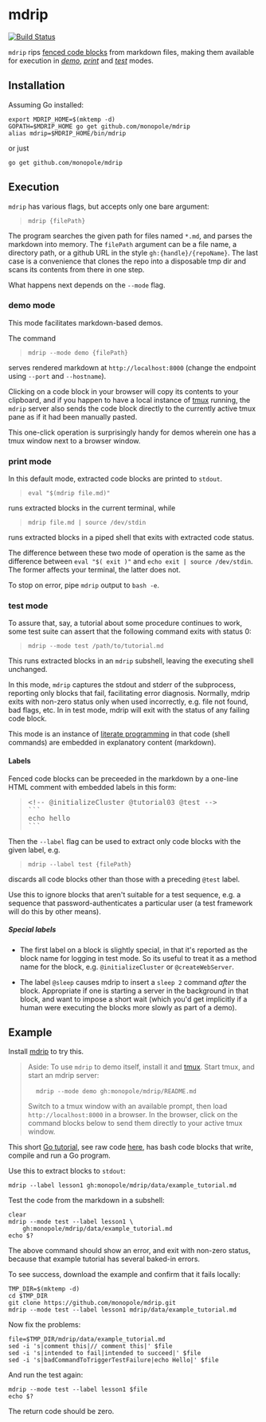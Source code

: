 # mdrip

[fenced code blocks]: https://help.github.com/articles/github-flavored-markdown/#fenced-code-blocks
[_here_ documents]: http://tldp.org/LDP/abs/html/here-docs.html
[literate programming]: http://en.wikipedia.org/wiki/Literate_programming
[travis-mdrip]: https://travis-ci.org/monopole/mdrip

[![Build Status](https://travis-ci.org/monopole/mdrip.svg?branch=master)](https://travis-ci.org/monopole/mdrip)

`mdrip` rips [fenced code blocks] from markdown files,
making them available for execution in
[_demo_](#demo-mode),
[_print_](#print-mode) and
[_test_](#test-mode)
modes.

## Installation

Assuming Go installed:

```
export MDRIP_HOME=$(mktemp -d)
GOPATH=$MDRIP_HOME go get github.com/monopole/mdrip
alias mdrip=$MDRIP_HOME/bin/mdrip
```

or just
```
go get github.com/monopole/mdrip
```

## Execution

`mdrip` has various flags, but accepts only one bare argument:

> `mdrip {filePath}`

The program searches the given path for files named
`*.md`, and parses the markdown into memory.  The
`filePath` argument can be a file name, a directory
path, or a github URL in the style
`gh:{handle}/{repoName}`.  The last case is a
convenience that clones the repo into a disposable tmp
dir and scans its contents from there in one step.

What happens next depends on the `--mode` flag.

### demo mode

This mode facilitates markdown-based demos.

The command

> `mdrip --mode demo {filePath}`

serves rendered markdown at `http://localhost:8000`
(change the endpoint using `--port` and `--hostname`).

[tmux]: https://github.com/tmux/tmux/wiki

Clicking on a code block in your browser will
copy its contents to your clipboard, and if you happen
to have a local instance of [tmux] running, the `mdrip`
server also sends the code block directly to the
currently active tmux pane as if it had been manually
pasted.

This one-click operation is surprisingly handy for
demos wherein one has a tmux window next to a browser
window.


### print mode

In this default mode, extracted code blocks are printed to `stdout`.

> `eval "$(mdrip file.md)"`

runs extracted blocks in the current terminal, while

> `mdrip file.md | source /dev/stdin`

runs extracted blocks in a piped shell that exits with extracted code status.

The difference between these two mode of operation is the
same as the difference between
`eval "$( exit )"` and `echo exit | source /dev/stdin`.
The former affects your terminal, the latter does not.

To stop on error, pipe `mdrip` output to `bash -e`.

### test mode

To assure that, say, a tutorial about some procedure
continues to work, some test suite can assert that the
following command exits with status 0:

> `mdrip --mode test /path/to/tutorial.md`

This runs extracted blocks in an `mdrip` subshell,
leaving the executing shell unchanged.

In this mode, `mdrip` captures the stdout and stderr of
the subprocess, reporting only blocks that fail,
facilitating error diagnosis.  Normally, mdrip exits
with non-zero status only when used incorrectly,
e.g. file not found, bad flags, etc.  In in test mode,
mdrip will exit with the status of any failing code
block.

This mode is an instance of [literate programming] in
that code (shell commands) are embedded in explanatory
content (markdown).

#### Labels

Fenced code blocks can be preceeded in the markdown by
a one-line HTML comment with embedded labels in this form:

<blockquote>
<pre>
&lt;&#33;-- @initializeCluster @tutorial03 @test --&gt;
&#96;&#96;&#96;
echo hello
&#96;&#96;&#96;
</pre>
</blockquote>

Then the `--label` flag can be used to extract only
code blocks with the given label, e.g.

> `mdrip --label test {filePath}`

discards all code blocks other than those with a
preceding `@test` label.

Use this to ignore blocks that aren't suitable for a
test sequence, e.g. a sequence that
password-authenticates a particular user (a test
framework will do this by other means).

##### Special labels

 * The first label on a block is slightly special, in
   that it's reported as the block name for logging in
   test mode.  So its useful to treat it as a method
   name for the block, e.g. `@initializeCluster` or
   `@createWebServer`.

 * The label `@sleep` causes mdrip to insert a `sleep
   2` command _after_ the block.  Appropriate if one is
   starting a server in the background in that block,
   and want to impose a short wait (which you'd get
   implicitly if a human were executing the blocks more
   slowly as part of a demo).


## Example

Install [mdrip](#Installation) to try this.

> Aside: To use `mdrip` to demo itself, install it and [tmux].
> Start tmux, and start an mdrip server:
>
> &nbsp; &nbsp; `mdrip --mode demo gh:monopole/mdrip/README.md`
>
> Switch to a tmux window with an available prompt, then
> load `http://localhost:8000` in a browser.
> In the browser, click on the command blocks below to send them
> directly to your active tmux window.

[Go tutorial]: https://github.com/monopole/mdrip/blob/master/data/example_tutorial.md
[raw-example]: https://raw.githubusercontent.com/monopole/mdrip/master/data/example_tutorial.md

This short [Go tutorial], see raw code [here][raw-example],
has bash code blocks that write, compile and run a Go program.

Use this to extract blocks to `stdout`:

```
mdrip --label lesson1 gh:monopole/mdrip/data/example_tutorial.md
```

Test the code from the markdown in a subshell:
```
clear
mdrip --mode test --label lesson1 \
    gh:monopole/mdrip/data/example_tutorial.md
echo $?
```

The above command should show an error, and exit with non-zero status,
because that example tutorial has several baked-in errors.

To see success, download the example and confirm
that it fails locally:
```
TMP_DIR=$(mktemp -d)
cd $TMP_DIR
git clone https://github.com/monopole/mdrip.git
mdrip --mode test --label lesson1 mdrip/data/example_tutorial.md
```

Now fix the problems:
```
file=$TMP_DIR/mdrip/data/example_tutorial.md
sed -i 's|comment this|// comment this|' $file
sed -i 's|intended to fail|intended to succeed|' $file
sed -i 's|badCommandToTriggerTestFailure|echo Hello|' $file
```

And run the test again:
```
mdrip --mode test --label lesson1 $file
echo $?
```

The return code should be zero.
